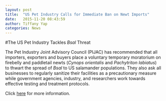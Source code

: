 ```yaml
---
layout: post
title:  "US Pet Industry Calls for Immediate Ban on Newt Imports"
date:   2015-11-20 08:43:59
author: Tiffany Yap
categories: News
---
```


#The US Pet Industry Tackles _Bsal_ Threat

The Pet Industry Joint Advisory Council (PIJAC) has recommended that all importers, exporters
and buyers place a voluntary temporary moratorium on firebelly and paddletail newts 
(_Cynops orientalis_ and _Pachytriton labiatus_) to thwart the spread of _Bsal_ to US
salamander populations. They also ask all businesses to regularly sanitize their facilities 
as a precautionary measure while government agencies, industry, and researchers work towards 
effective testing and treatment protocols.

Click [here](http://pijac.org/press/pijac-recommends-immediate-temporary-moratorium-importation-firebelly-and-paddletail-newts) for more information.

